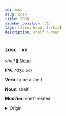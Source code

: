 ```yaml
---
id: zoso
slug: zoso
title: ZOSO
sidebar_position: 513
tags: [zoso, Noun, Turkic]
description: shelf § Noun
---
```


### zoso&emsp;<span kind="abugida">ⱴɐ</span>

*shelf* **§** [Noun](../../tags/Noun)

**IPA**: /ˈd͡ʒɑ.sɑ/

**Verb**: to be a shelf

**Noun**: shelf

**Modifier**: shelf-related

<details>
    <summary>Origin</summary>
    Uyghur جازا jaza /d͡ʒɑzɑ/<br/>
    <em>Turkic Language Family</em>
</details>